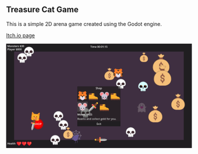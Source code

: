 ## Treasure Cat Game

This is a simple 2D arena game created using the Godot engine.

[Itch.io page](https://zub-zob.itch.io/treasurecatgame)

![Screenshot](./screenshot/screenshot.png)